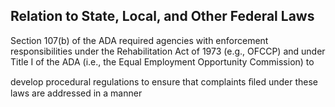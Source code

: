 ## Relation to State, Local, and Other Federal Laws

Section 107(b) of the ADA required agencies with enforcement responsibilities under the Rehabilitation Act of 1973 (e.g., OFCCP) and under Title I of the ADA (i.e., the Equal Employment Opportunity Commission) to

develop procedural regulations to ensure that complaints ﬁled under these laws are addressed in a manner